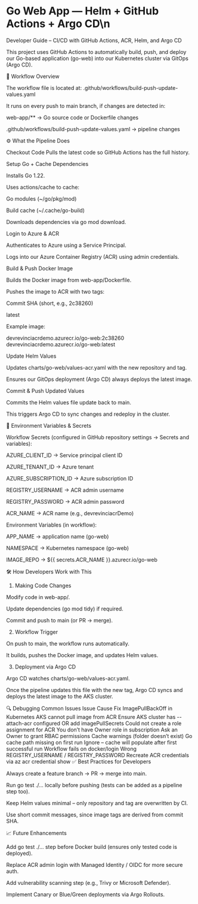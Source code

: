 # Go Web App — Helm + GitHub Actions + Argo CD\n

Developer Guide – CI/CD with GitHub Actions, ACR, Helm, and Argo CD

This project uses GitHub Actions to automatically build, push, and deploy our Go-based application (go-web) into our Kubernetes cluster via GitOps (Argo CD).

📂 Workflow Overview

The workflow file is located at:
.github/workflows/build-push-update-values.yaml

It runs on every push to main branch, if changes are detected in:

web-app/** → Go source code or Dockerfile changes

.github/workflows/build-push-update-values.yaml → pipeline changes

⚙️ What the Pipeline Does

Checkout Code
Pulls the latest code so GitHub Actions has the full history.

Setup Go + Cache Dependencies

Installs Go 1.22.

Uses actions/cache to cache:

Go modules (~/go/pkg/mod)

Build cache (~/.cache/go-build)

Downloads dependencies via go mod download.

Login to Azure & ACR

Authenticates to Azure using a Service Principal.

Logs into our Azure Container Registry (ACR) using admin credentials.

Build & Push Docker Image

Builds the Docker image from web-app/Dockerfile.

Pushes the image to ACR with two tags:

Commit SHA (short, e.g., 2c38260)

latest

Example image:

devrevinciacrdemo.azurecr.io/go-web:2c38260
devrevinciacrdemo.azurecr.io/go-web:latest


Update Helm Values

Updates charts/go-web/values-acr.yaml with the new repository and tag.

Ensures our GitOps deployment (Argo CD) always deploys the latest image.

Commit & Push Updated Values

Commits the Helm values file update back to main.

This triggers Argo CD to sync changes and redeploy in the cluster.

🔑 Environment Variables & Secrets

Workflow Secrets (configured in GitHub repository settings → Secrets and variables):

AZURE_CLIENT_ID → Service principal client ID

AZURE_TENANT_ID → Azure tenant

AZURE_SUBSCRIPTION_ID → Azure subscription ID

REGISTRY_USERNAME → ACR admin username

REGISTRY_PASSWORD → ACR admin password

ACR_NAME → ACR name (e.g., devrevinciacrDemo)

Environment Variables (in workflow):

APP_NAME → application name (go-web)

NAMESPACE → Kubernetes namespace (go-web)

IMAGE_REPO → ${{ secrets.ACR_NAME }}.azurecr.io/go-web

🛠 How Developers Work with This
1. Making Code Changes

Modify code in web-app/.

Update dependencies (go mod tidy) if required.

Commit and push to main (or PR → merge).

2. Workflow Trigger

On push to main, the workflow runs automatically.

It builds, pushes the Docker image, and updates Helm values.

3. Deployment via Argo CD

Argo CD watches charts/go-web/values-acr.yaml.

Once the pipeline updates this file with the new tag, Argo CD syncs and deploys the latest image to the AKS cluster.

🔍 Debugging Common Issues
Issue	Cause	Fix
ImagePullBackOff in Kubernetes	AKS cannot pull image from ACR	Ensure AKS cluster has --attach-acr configured OR add imagePullSecrets
Could not create a role assignment for ACR	You don’t have Owner role in subscription	Ask an Owner to grant RBAC permissions
Cache warnings (folder doesn’t exist)	Go cache path missing on first run	Ignore – cache will populate after first successful run
Workflow fails on docker/login	Wrong REGISTRY_USERNAME / REGISTRY_PASSWORD	Recreate ACR credentials via az acr credential show
✅ Best Practices for Developers

Always create a feature branch → PR → merge into main.

Run go test ./... locally before pushing (tests can be added as a pipeline step too).

Keep Helm values minimal – only repository and tag are overwritten by CI.

Use short commit messages, since image tags are derived from commit SHA.

📈 Future Enhancements

Add go test ./... step before Docker build (ensures only tested code is deployed).

Replace ACR admin login with Managed Identity / OIDC for more secure auth.

Add vulnerability scanning step (e.g., Trivy or Microsoft Defender).

Implement Canary or Blue/Green deployments via Argo Rollouts.
